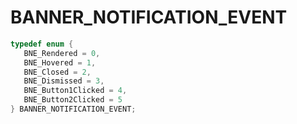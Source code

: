 # BANNER_NOTIFICATION_EVENT

```C
typedef enum {
   BNE_Rendered = 0,
   BNE_Hovered = 1,
   BNE_Closed = 2,
   BNE_Dismissed = 3,
   BNE_Button1Clicked = 4,
   BNE_Button2Clicked = 5
} BANNER_NOTIFICATION_EVENT;
```
